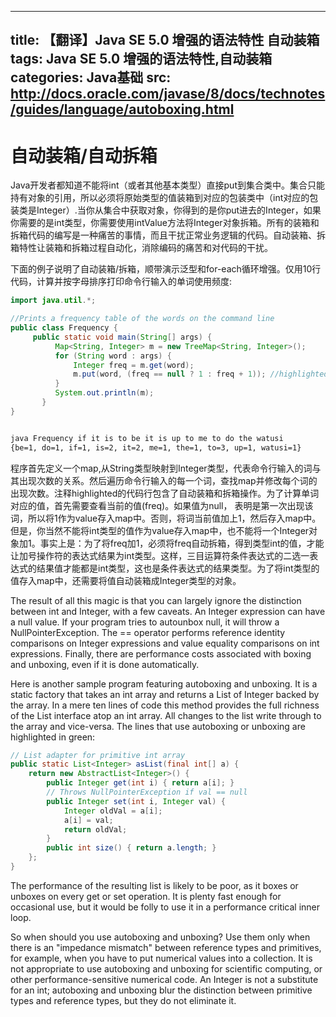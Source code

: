
---
title: 【翻译】Java SE 5.0 增强的语法特性 自动装箱 
tags: Java SE 5.0 增强的语法特性,自动装箱
categories: Java基础
src: http://docs.oracle.com/javase/8/docs/technotes/guides/language/autoboxing.html
---

<style type="text/css">
    .dn {
        display: none;
    }
</style>
<script type="application/javascript">
			function showOriginalText() {
				var doms = getByClass(document, "original-text");
				if (doms && doms.length > 0) {
					for (var index in doms) {
						removeClass(doms[index], "dn"); 
					}
				}
			}
			function hasClass(dom, className){
				if(dom && className && dom.className){
					return dom.className.match(new RegExp('(\\s|^)' + className + '(\\s|$)'));	
				}else {
					return false; 
				}
			}
			function removeClass(dom, className){
				if (hasClass(dom, className)) {  
			        var reg = new RegExp('(\\s|^)' + className + '(\\s|$)');  
			        dom.className = dom.className.replace(reg, ' ');  
			    }  
			}
			function addClass(dom, className){
				 if(dom && className){
				 	if (!hasClass(dom, className)) dom.className += " " + className;	
				 }
			}
			function getByClass(dom, className) {
				if (dom && className && dom.getElementsByTagName) {
					var elements = dom.getElementsByTagName("*");
					if (elements != null && elements.length && elements.length > 0) {
						var result = [];
						for (var i = 0; i < elements.length; i++) {
							if (hasClass(elements[i], className)) {
								result.push(elements[i]);
							}
						}
						return result;
					} else {
						return null;
					}
				} else {
					return null;
				}
			}
</script>
# **自动装箱/自动拆箱**

Java开发者都知道不能将int（或者其他基本类型）直接put到集合类中。集合只能持有对象的引用，所以必须将原始类型的值装箱到对应的包装类中（int对应的包装类是Integer）.当你从集合中获取对象，你得到的是你put进去的Integer，如果你需要的是int类型，你需要使用intValue方法将Integer对象拆箱。所有的装箱和拆箱代码的编写是一种痛苦的事情，而且干扰正常业务逻辑的代码。自动装箱、拆箱特性让装箱和拆箱过程自动化，消除编码的痛苦和对代码的干扰。

下面的例子说明了自动装箱/拆箱，顺带演示泛型和for-each循环增强。仅用10行代码，计算并按字母排序打印命令行输入的单词使用频度:

``` Java
import java.util.*;

//Prints a frequency table of the words on the command line
public class Frequency {
	 public static void main(String[] args) {
	      Map<String, Integer> m = new TreeMap<String, Integer>();
	      for (String word : args) {
	          Integer freq = m.get(word);
	          m.put(word, (freq == null ? 1 : freq + 1)); //highlighted
	      }
	      System.out.println(m);
	   }
}

```
``` Bash 

java Frequency if it is to be it is up to me to do the watusi
{be=1, do=1, if=1, is=2, it=2, me=1, the=1, to=3, up=1, watusi=1}

```

程序首先定义一个map,从String类型映射到Integer类型，代表命令行输入的词与其出现次数的关系。然后遍历命令行输入的每一个词，查找map并修改每个词的出现次数。注释highlighted的代码行包含了自动装箱和拆箱操作。为了计算单词对应的值，首先需要查看当前的值(freq)。如果值为null， 表明是第一次出现该词，所以将1作为value存入map中。否则，将词当前值加上1，然后存入map中。但是，你当然不能将int类型的值作为value存入map中，也不能将一个Integer对象加1。事实上是：为了将freq加1，必须将freq自动拆箱，得到类型int的值，才能让加号操作符的表达式结果为int类型。这样，三目运算符条件表达式的二选一表达式的结果值才能都是int类型，这也是条件表达式的结果类型。为了将int类型的值存入map中，还需要将值自动装箱成Integer类型的对象。

The result of all this magic is that you can largely ignore the distinction between int and Integer, with a few caveats. An Integer expression can have a null value. If your program tries to autounbox null, it will throw a NullPointerException. The == operator performs reference identity comparisons on Integer expressions and value equality comparisons on int expressions. Finally, there are performance costs associated with boxing and unboxing, even if it is done automatically.

Here is another sample program featuring autoboxing and unboxing. It is a static factory that takes an int array and returns a List of Integer backed by the array. In a mere ten lines of code this method provides the full richness of the List interface atop an int array. All changes to the list write through to the array and vice-versa. The lines that use autoboxing or unboxing are highlighted in green:

``` Java 
// List adapter for primitive int array
public static List<Integer> asList(final int[] a) {
    return new AbstractList<Integer>() {
        public Integer get(int i) { return a[i]; }
        // Throws NullPointerException if val == null
        public Integer set(int i, Integer val) {
            Integer oldVal = a[i];
            a[i] = val;
            return oldVal;
        }
        public int size() { return a.length; }
    };
}
``` 
The performance of the resulting list is likely to be poor, as it boxes or unboxes on every get or set operation. It is plenty fast enough for occasional use, but it would be folly to use it in a performance critical inner loop.

So when should you use autoboxing and unboxing? Use them only when there is an "impedance mismatch" between reference types and primitives, for example, when you have to put numerical values into a collection. It is not appropriate to use autoboxing and unboxing for scientific computing, or other performance-sensitive numerical code. An Integer is not a substitute for an int; autoboxing and unboxing blur the distinction between primitive types and reference types, but they do not eliminate it.
